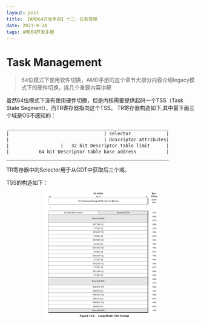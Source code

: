 ```yaml
---
layout: post
title: 【AMD64开发手册】十二，任务管理
date: 2021-9-24
tags: AMD64开发手册    
---
```


# Task Management

<style>
img{
    width: 60%;
    padding-left: 20%;
}
</style>

> 64位模式下使用软件切换，AMD手册的这个章节大部分内容介绍legacy模式下的硬件切换，挑几个重要内容讲解

虽然64位模式下没有使用硬件切换，但是内核需要提供起码一个TSS（Task State Segment），而TR寄存器指向这个TSS。
TR寄存器构造如下,其中最下面三个域是OS不感知的：
```
____________________________________________________________
|                                   | selector             |
|                                   | Doscriptor attributes|
|                   |   32 bit Descriptor table limit      |
|           64 bit Descriptor table base address           |
____________________________________________________________
```
TR寄存器中的Selector用于从GDT中获取后三个域。

TSS的构造如下：

![avatar](https://raw.githubusercontent.com/arafatms/arafatms.github.io/main/images/posts/20210924-TaskManagement/TSS.png?raw=true)
